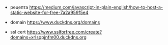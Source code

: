 * рецепта
https://medium.com/javascript-in-plain-english/how-to-host-a-static-website-for-free-7a2a959f5e4

* domain
https://www.duckdns.org/domains

* ssl cert
https://www.sslforfree.com/create?domains=xrlsqpjnfm00.duckdns.org
